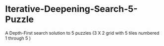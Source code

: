 # Iterative-Deepening-Search-5-Puzzle
A Depth-First search solution to 5 puzzles (3 X 2 grid with 5 tiles numbered 1 through 5 )

